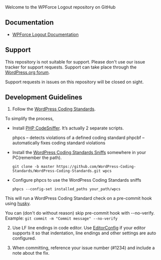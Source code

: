 Welcome to the WPForce Logout repository on GitHub

## Documentation
* [WPForce Logout Documentation](http://sanjeebaryal.com.np/force-user-to-logout-with-wpforce-logout-plugin/)

## Support
This repository is not suitable for support. Please don't use our issue tracker for support requests. Support can take place through the [WordPress.org forum](https://wordpress.org/support/plugin/wp-force-logout/).

Support requests in issues on this repository will be closed on sight.

## Development Guidelines

1. Follow the [WordPress Coding Standards](https://make.wordpress.org/core/handbook/best-practices/coding-standards/php/).

To simplify the process, 

* Install [PHP CodeSniffer](https://github.com/squizlabs/PHP_CodeSniffer).  It’s actually 2 separate scripts.

	phpcs – detects violations of a defined coding standard
	phpcbf – automatically fixes coding standard violations

* Install the [WordPress Coding Standards Sniffs](https://github.com/WordPress/WordPress-Coding-Standards) somewhere in your PC(remember the path). 

    ````git clone -b master https://github.com/WordPress-Coding-Standards/WordPress-Coding-Standards.git wpcs````

* Configure phpcs to use the WordPress Coding Standards sniffs 

    ````phpcs --config-set installed_paths your_path/wpcs````

This will run a WordPress Coding Standard check on a pre-commit hook using [husky](https://github.com/typicode/husky).

You can (don't do without reason) skip pre-commit hook with --no-verify. Example: ````git commit -m "Commit message" --no-verify````

2. Use LF line endings in code editor. Use [EditorConfig](https://editorconfig.org/) if your editor supports it so that indentation, line endings and other settings are auto configured.

3. When committing, reference your issue number (#1234) and include a note about the fix.
